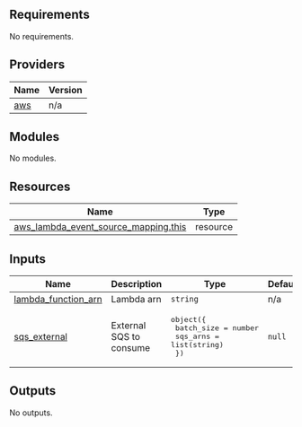 ## Requirements

No requirements.

## Providers

| Name | Version |
|------|---------|
| <a name="provider_aws"></a> [aws](#provider\_aws) | n/a |

## Modules

No modules.

## Resources

| Name | Type |
|------|------|
| [aws_lambda_event_source_mapping.this](https://registry.terraform.io/providers/hashicorp/aws/latest/docs/resources/lambda_event_source_mapping) | resource |

## Inputs

| Name | Description | Type | Default | Required |
|------|-------------|------|---------|:--------:|
| <a name="input_lambda_function_arn"></a> [lambda\_function\_arn](#input\_lambda\_function\_arn) | Lambda arn | `string` | n/a | yes |
| <a name="input_sqs_external"></a> [sqs\_external](#input\_sqs\_external) | External SQS to consume | <pre>object({<br>    batch_size = number<br>    sqs_arns   = list(string)<br>  })</pre> | `null` | no |

## Outputs

No outputs.
